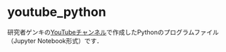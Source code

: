 # youtube_python
研究者ゲンキの[YouTubeチャンネル](https://www.youtube.com/channel/UC0UnEjW_QUMHqjvQXYJ3WhQ)で作成したPythonのプログラムファイル（Jupyter Notebook形式）です．
